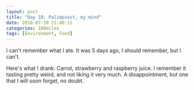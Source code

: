```yaml
---
layout: post
title: "Day 18: Palimpsest, my mind"
date: 2010-07-20 21:40:11
categories: 100miles
tags: [Environment, Food]
---
```


I can't remember what I ate. It was 5 days ago, I should remember, but I can't.

<!--more-->

Here's what I drank: Carrot, strawberry and raspberry juice. I remember it tasting pretty weird, and not liking it very much. A disappointment, but one that I will soon forget, no doubt.

